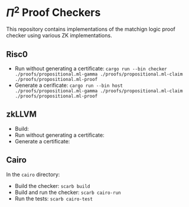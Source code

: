 # $\Pi^2$ Proof Checkers

This repository contains implementations of the matchign logic proof checker using various ZK implementations.

## Risc0

* Run without generating a certificate: `cargo run --bin checker ./proofs/propositional.ml-gamma ./proofs/propositional.ml-claim ./proofs/propositional.ml-proof`
* Generate a cerificate: `cargo run --bin host ./proofs/propositional.ml-gamma ./proofs/propositional.ml-claim ./proofs/propositional.ml-proof`

## zkLLVM

* Build:
* Run without generating a certificate:
* Generate a certificate:

## Cairo

In the `cairo` directory:
* Build the checker: `scarb build`
* Build and run the checker: `scarb cairo-run`
* Run the tests: `scarb cairo-test`

